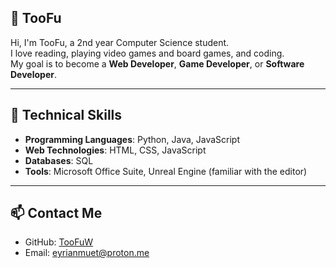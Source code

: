 ## 👋 TooFu

Hi, I'm TooFu, a 2nd year Computer Science student.  
I love reading, playing video games and board games, and coding.  
My goal is to become a **Web Developer**, **Game Developer**, or **Software Developer**.

---

## 🔧 Technical Skills

- **Programming Languages**: Python, Java, JavaScript
- **Web Technologies**: HTML, CSS, JavaScript
- **Databases**: SQL
- **Tools**: Microsoft Office Suite, Unreal Engine (familiar with the editor)

<!---

## 🚀 Projects

Coming soon

--->
---

## 📫 Contact Me

- GitHub: [TooFuW](https://github.com/TooFuW)
- Email: [eyrianmuet@proton.me](mailto:eyrianmuet@proton.me)
<!--- - Portfolio: [Coming Soon](https://example.com) --->
